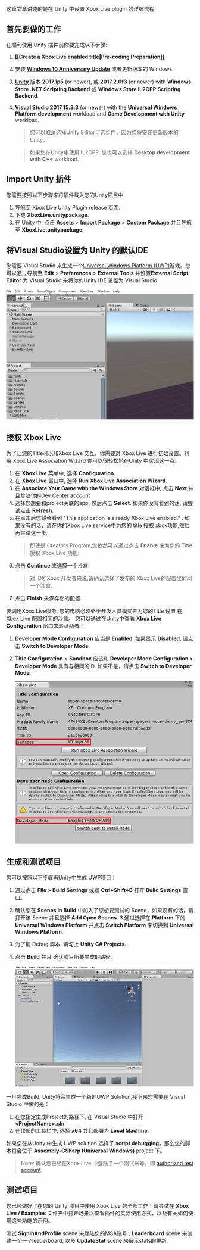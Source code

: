 这篇文章讲述的是在 Unity 中设置 Xbox Live plugin 的详细流程
## 首先要做的工作

在顺利使用 Unity 插件前你要完成以下步骤:
1. **[[Create a Xbox Live enabled title|Pre-coding Preparation]]**.
2. 安装 **[Windows 10 Anniversary Update](https://microsoft.com/windows)** 或者更新版本的 Windows
3. **[Unity](https://store.unity.com/)** 版本 **2017.1p5** (or newer), 或 **2017.2.0f3** (or newer) with **Windows Store .NET Scripting Backend** 或 **Windows Store IL2CPP Scripting Backend**.
4. **[Visual Studio 2017 15.3.3](https://www.visualstudio.com/)** (or newer) with the **Universal Windows Platform development** workload and **Game Development with Unity** workload.
   > 您可以取消选择Unity Editor可选组件，因为您将安装更新版本的Unity。

   > 如果您在Unity中使用 IL2CPP, 您也可以选择 **Desktop development with C++** workload.

## Import Unity 插件
您需要按照以下步骤来将插件载入您的Unity项目中

1. 导航至 Xbox Live Unity Plugin release  [页面](TODO).
2. 下载 **XboxLive.unitypackage**.
3. 在 Unity 中, 点击 **Assets** > **Import Package** > **Custom Package** 并且导航至 **XboxLive.unitypackage**.

## 将Visual Studio设置为 Unity 的默认IDE
您需要 Visual Studio 来生成一个[Universal Windows Platform (UWP)](https://docs.microsoft.com/windows/uwp/get-started/whats-a-uwp)游戏。您可以通过导航至 **Edit** > **Preferences** > **External Tools** 并设置**External Script Editor** 为 Visual Studio 来将你的Unity IDE 设置为 Visual Studio


![set VS External Tool](images/setVSExternalTool_small.gif)

## 授权 Xbox Live
为了让您的Title可以和Xbox Live 交互，你需要对 Xbox Live 进行初始设置。利用 Xbox Live Association Wizard 你可以很轻松地在Unity 中实现这一点。

1. 在 **Xbox Live** 菜单中, 选择 **Configuration**.
2. 在 **Xbox Live** 窗口中, 选择 **Run Xbox Live Association Wizard**.
3. 在 **Associate Your Game with the Windows Store** 对话框中, 点击 **Next**,并且登陆你的Dev Center account
4. 选择您想要和project关联的app, 然后点击 **Select**. 如果你没有看到的话, 请尝试点击 **Refresh**.
5. 在点击后您将会看到 "This application is already Xbox Live enabled." . 如果没有的话，请在你的Xbox Live service中为您的 title 授权 xbox功能,然后再尝试这一步。
   > 即使是 Creators Program,您依然可以通过点击 **Enable** 来为您的 Title 授权 Xbox Live 功能.
6. 点击 **Continue** 来选择一个沙盒.
   > 对 ID@Xbox 开发者来说,请确认选择了发布的 Xbox Live的配置里的同一个沙盒。
7. 点击 **Finish** 来保存您的配置.

要调用Xbox Live服务, 您的电脑必须处于开发人员模式并为您的Title 设置 在Xbox Live 配置相同的沙盒。 您可以通过在Unity中查看 **Xbox Live Configuration** 窗口来验证两者：

1. **Developer Mode Configuration** 应当是 **Enabled**. 如果显示 **Disabled**, 请点击 **Switch to Developer Mode**.
2. **Title Configuration** > **Sandbox** 应该和 **Developer Mode Configuration** > **Developer Mode** 具有与相同的ID. 如果不是，请点击 **Switch to Developer Mode**.

   ![XBL Enabled](images/unity-xbl-enabled.png)

## 生成和测试项目
您可以按照以下步骤再Unity中生成 UWP项目：

1. 通过点击 **File > Build Settings** 或者 **Ctrl+Shift+B** 打开 **Build Settings** 窗口。
2. 确认您在 **Scenes In Build** 中加入了您想要测试的 Scene，如果没有的话，请打开该 Scene 并且选择  **Add Open Scenes**.
3.通过选择在 **Platform** 下的 **Universal Windows Platform** 并点击 **Switch Platform** 来切换到 **Universal Windows Platform**.
4. 为了能 Debug 脚本, 请勾上 **Unity C# Projects**.
5. 点击 **Build** 并且 确认项目所要生成的路径.

   ![build in unity](images/buildInUnity.gif)

一旦完成Build, Unity将会生成一个新的UWP Solution,接下来您需要在 Visual Studio 中做的是：

1. 在您指定生成Project的路径下, 在 Visual Studio 中打开 **&lt;ProjectName&gt;.sln**.
2. 在顶部的工具栏中, 选择 **x64** 并且部署为 **Local Machine**.

如果您在从Unity 中生成 UWP solution 选择了  **script debugging**，那么您的脚本将会位于 **Assembly-CSharp (Universal Windows)** project 下。


> Note: 确认您已经在Xbox Live 中登陆了一个测试账号，即 [authorized test account](https://docs.microsoft.com/en-us/windows/uwp/xbox-live/get-started-with-creators/authorize-xbox-live-accounts).

## 测试项目
您已经做好了在您的 Unity 项目中使用 Xbox Live 的全部工作！请尝试在 **Xbox Live / Examples** 文件夹中打开场景以查看插件的实际使用方式，以及有关如何使用这些功能的示例。


测试 **SignInAndProfile** scene 来登陆您的MSA账号 , **Leaderboard** scene 来创建一个一个leaderboard, 以及 **UpdateStat** scene 来展示stats的更新.
